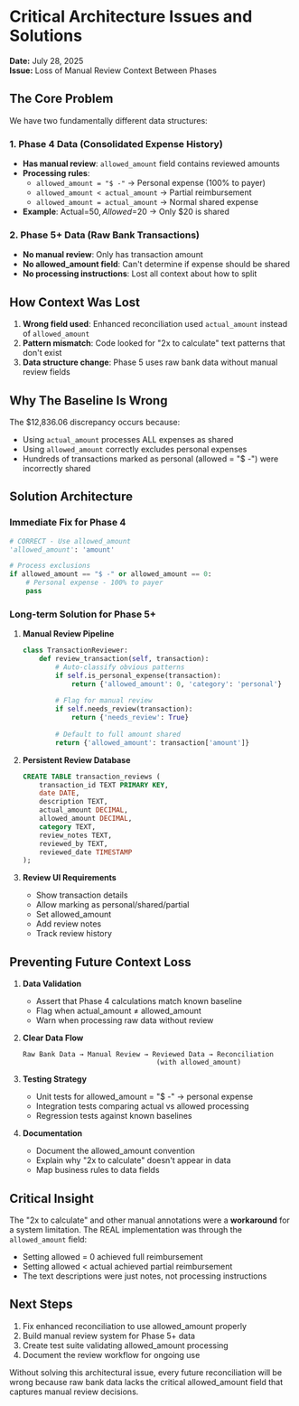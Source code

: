 # Critical Architecture Issues and Solutions
**Date:** July 28, 2025  
**Issue:** Loss of Manual Review Context Between Phases

## The Core Problem

We have two fundamentally different data structures:

### 1. Phase 4 Data (Consolidated Expense History)
- **Has manual review**: `allowed_amount` field contains reviewed amounts
- **Processing rules**: 
  - `allowed_amount = "$ -"` → Personal expense (100% to payer)
  - `allowed_amount < actual_amount` → Partial reimbursement
  - `allowed_amount = actual_amount` → Normal shared expense
- **Example**: Actual=$50, Allowed=$20 → Only $20 is shared

### 2. Phase 5+ Data (Raw Bank Transactions)
- **No manual review**: Only has transaction amount
- **No allowed_amount field**: Can't determine if expense should be shared
- **No processing instructions**: Lost all context about how to split

## How Context Was Lost

1. **Wrong field used**: Enhanced reconciliation used `actual_amount` instead of `allowed_amount`
2. **Pattern mismatch**: Code looked for "2x to calculate" text patterns that don't exist
3. **Data structure change**: Phase 5 uses raw bank data without manual review fields

## Why The Baseline Is Wrong

The $12,836.06 discrepancy occurs because:
- Using `actual_amount` processes ALL expenses as shared
- Using `allowed_amount` correctly excludes personal expenses
- Hundreds of transactions marked as personal (allowed = "$ -") were incorrectly shared

## Solution Architecture

### Immediate Fix for Phase 4
```python
# CORRECT - Use allowed_amount
'allowed_amount': 'amount'

# Process exclusions
if allowed_amount == "$ -" or allowed_amount == 0:
    # Personal expense - 100% to payer
    pass
```

### Long-term Solution for Phase 5+

1. **Manual Review Pipeline**
   ```python
   class TransactionReviewer:
       def review_transaction(self, transaction):
           # Auto-classify obvious patterns
           if self.is_personal_expense(transaction):
               return {'allowed_amount': 0, 'category': 'personal'}
           
           # Flag for manual review
           if self.needs_review(transaction):
               return {'needs_review': True}
           
           # Default to full amount shared
           return {'allowed_amount': transaction['amount']}
   ```

2. **Persistent Review Database**
   ```sql
   CREATE TABLE transaction_reviews (
       transaction_id TEXT PRIMARY KEY,
       date DATE,
       description TEXT,
       actual_amount DECIMAL,
       allowed_amount DECIMAL,
       category TEXT,
       review_notes TEXT,
       reviewed_by TEXT,
       reviewed_date TIMESTAMP
   );
   ```

3. **Review UI Requirements**
   - Show transaction details
   - Allow marking as personal/shared/partial
   - Set allowed_amount
   - Add review notes
   - Track review history

## Preventing Future Context Loss

1. **Data Validation**
   - Assert that Phase 4 calculations match known baseline
   - Flag when actual_amount ≠ allowed_amount
   - Warn when processing raw data without review

2. **Clear Data Flow**
   ```
   Raw Bank Data → Manual Review → Reviewed Data → Reconciliation
                                    (with allowed_amount)
   ```

3. **Testing Strategy**
   - Unit tests for allowed_amount = "$ -" → personal expense
   - Integration tests comparing actual vs allowed processing
   - Regression tests against known baselines

4. **Documentation**
   - Document the allowed_amount convention
   - Explain why "2x to calculate" doesn't appear in data
   - Map business rules to data fields

## Critical Insight

The "2x to calculate" and other manual annotations were a **workaround** for a system limitation. The REAL implementation was through the `allowed_amount` field:
- Setting allowed = 0 achieved full reimbursement
- Setting allowed < actual achieved partial reimbursement
- The text descriptions were just notes, not processing instructions

## Next Steps

1. Fix enhanced reconciliation to use allowed_amount properly
2. Build manual review system for Phase 5+ data
3. Create test suite validating allowed_amount processing
4. Document the review workflow for ongoing use

Without solving this architectural issue, every future reconciliation will be wrong because raw bank data lacks the critical allowed_amount field that captures manual review decisions.